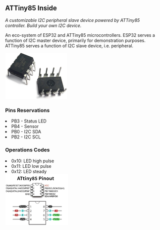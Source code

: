 <h2>ATTiny85 Inside</h2>

<div><p><i>A customizable I2C peripheral slave device powered by ATTiny85 controller. Build your own I2C device.</i></p></div>

<div><p>An eco-system of ESP32 and ATTiny85 microcontrollers. ESP32 serves a function of I2C master device, primarily for demonstration purposes. ATTiny85 serves a function of I2C slave device, i.e. peripheral.</p></div>

<img src="https://github.com/alexandrebobkov/ATTiny85/blob/main/assets/attiny85-chip.jpg" style="width:200px;" alt="ATTiny85">
<h3>Pins Reservations</h3>
<p>
 <li>PB3 - Status LED</li>
 <li>PB4 - Sensor</li>
 <li>PB0 - I2C SDA</li>
 <li>PB2 - I2C SCL</li>
</p>
<h3>Operations Codes</h3>
<li>0x10: LED high pulse</li>
<li>0x11: LED low pulse</li>
<li>0x12: LED steady</li>

<img src="https://github.com/alexandrebobkov/ATTiny85/blob/main/assets/attiny85-pinout-1.jpg" style="width:40%;" alt="ATTiny85 Pinout">
